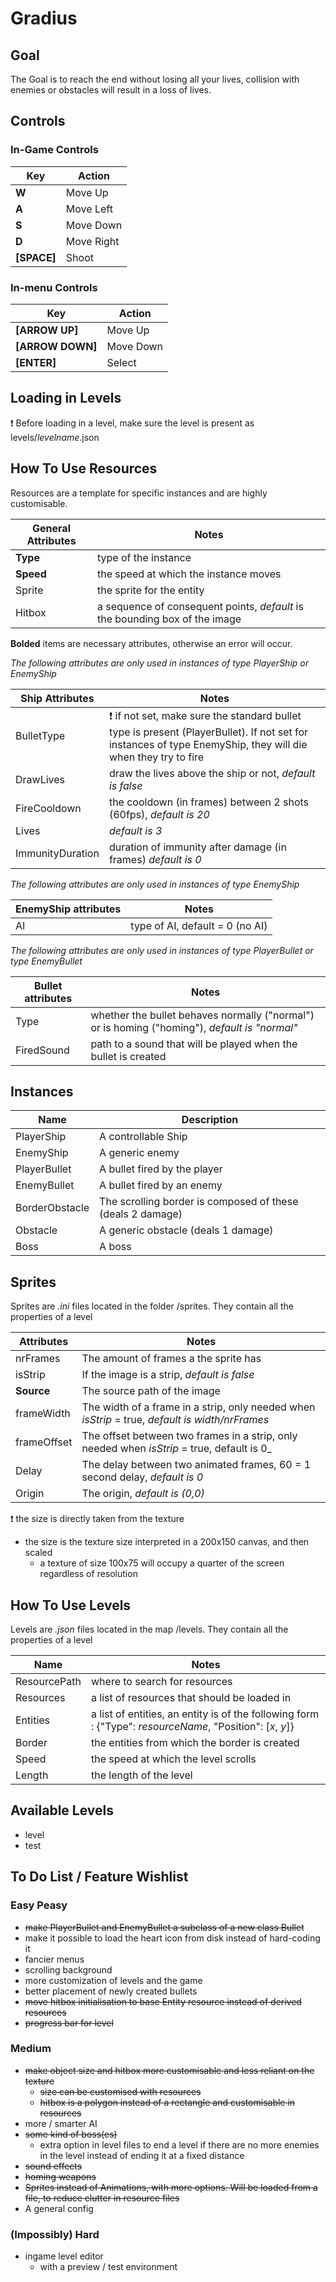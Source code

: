 # Gradius #

## Goal ##

The Goal is to reach the end without losing all your lives, collision with enemies or obstacles will result in a loss of lives.

## Controls ##

### In-Game Controls ###

Key        | Action
-----------|-------
**W**      | Move Up
**A**      | Move Left
**S**      | Move Down
**D**      | Move Right
**[SPACE]**| Shoot

### In-menu Controls ###

Key             | Action
----------------|-------
**[ARROW UP]**  | Move Up
**[ARROW DOWN]**| Move Down
**[ENTER]**     | Select

## Loading in Levels ##

:heavy_exclamation_mark: Before loading in a level, make sure the level is present as levels/*levelname*.json

## How To Use Resources ##

Resources are a template for specific instances and are highly customisable.

General Attributes | Notes
-------------------|-------
 **Type**          | type of the instance 
 **Speed**         | the speed at which the instance moves
 Sprite            | the sprite for the entity
 Hitbox            | a sequence of consequent points, _default_ is the bounding box of the image

  **Bolded** items are necessary attributes, otherwise an error will occur.

 _The following attributes are only used in instances of type PlayerShip or EnemyShip_
 
 Ship Attributes      | Notes
 ---------------------|------
 BulletType           | :heavy_exclamation_mark: if not set, make sure the standard bullet type is present (PlayerBullet). If not set for instances of type EnemyShip, they will die when they try to fire
 DrawLives            | draw the lives above the ship or not, _default is false_
 FireCooldown         | the cooldown (in frames) between 2 shots (60fps), _default is 20_
 Lives                | _default is 3_
 ImmunityDuration     | duration of immunity after damage (in frames) _default is 0_
 
 _The following attributes are only used in instances of type EnemyShip_
 
 EnemyShip attributes | Notes
 ---------------------|------
 AI                   | type of AI, default = 0 (no AI)

 _The following attributes are only used in instances of type PlayerBullet or type EnemyBullet_

 Bullet attributes | Notes
 ------------------|------
 Type              | whether the bullet behaves normally ("normal") or is homing ("homing"), _default is "normal"_
 FiredSound        | path to a sound that will be played when the bullet is created
 
## Instances ##

Name          | Description
--------------|------------
PlayerShip    | A controllable Ship
EnemyShip     | A generic enemy
PlayerBullet  | A bullet fired by the player
EnemyBullet   | A bullet fired by an enemy
BorderObstacle| The scrolling border is composed of these (deals 2 damage)
Obstacle      | A generic obstacle (deals 1 damage)
Boss          | A boss

## Sprites ##

Sprites are _.ini_ files located in the folder /sprites. They contain all the properties of a level

Attributes   | Notes
-------------|-------
nrFrames     | The amount of frames a the sprite has
isStrip      | If the image is a strip, _default is false_
**Source**   | The source path of the image
frameWidth   | The width of a frame in a strip, only needed when _isStrip_ = true, _default is width/nrFrames_
frameOffset  | The offset between two frames in a strip, only needed when _isStrip_ = true, default is 0_
Delay        | The delay between two animated frames, 60 = 1 second delay, _default is 0_
Origin       | The origin, _default is (0,0)_

 :heavy_exclamation_mark: the size is directly taken from the texture
 - the size is the texture size interpreted in a 200x150 canvas, and then scaled
   - a texture of size 100x75 will occupy a quarter of the screen regardless of resolution


## How To Use Levels ## 

Levels are _.json_ files located in the map /levels. They contain all the properties of a level

Name                   | Notes
-----------------------|------
ResourcePath           | where to search for resources
Resources              | a list of resources that should be loaded in
Entities               | a list of entities, an entity is of the following form : {"Type": _resourceName_, "Position": [_x_, _y_]}
Border                 | the entities from which the border is created
Speed                  | the speed at which the level scrolls
Length                 | the length of the level


## Available Levels ##
- level
- test

## To Do List / Feature Wishlist ##

### Easy Peasy ###

- ~~make PlayerBullet and EnemyBullet a subclass of a new class Bullet~~
- make it possible to load the heart icon from disk instead of hard-coding it
- fancier menus
- scrolling background
- more customization of levels and the game
- better placement of newly created bullets
- ~~move hitbox initialisation to base Entity resource instead of derived resources~~
- ~~progress bar for level~~

### Medium ###

- ~~make object size and hitbox more customisable and less reliant on the texture~~
  - ~~size can be customised with resources~~
  - ~~hitbox is a polygon instead of a rectangle and customisable in resources~~
- more / smarter AI
- ~~some kind of boss(es)~~
  - extra option in level files to end a level if there are no more enemies in the level instead of ending it at a fixed distance
- ~~sound effects~~
- ~~homing weapons~~
- ~~Sprites instead of Animations, with more options. Will be loaded from a file, to reduce clutter in resource files~~
- A general config

### (Impossibly) Hard ###

- ingame level editor 
  - with a preview / test environment
